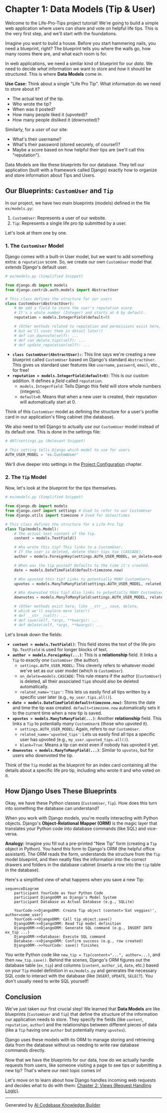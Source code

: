 # Chapter 1: Data Models (Tip & User)

Welcome to the Life-Pro-Tips project tutorial! We're going to build a simple web application where users can share and vote on helpful life tips. This is the very first step, and we'll start with the foundations.

Imagine you want to build a house. Before you start hammering nails, you need a blueprint, right? The blueprint tells you where the walls go, how many rooms there are, and what each room is for.

In web applications, we need a similar kind of blueprint for our *data*. We need to decide *what* information we want to store and *how* it should be structured. This is where **Data Models** come in.

**Use Case:** Think about a single "Life Pro Tip". What information do we need to store about it?
*   The actual text of the tip.
*   Who wrote the tip?
*   When was it posted?
*   How many people liked it (upvoted)?
*   How many people disliked it (downvoted)?

Similarly, for a *user* of our site:
*   What's their username?
*   What's their password (stored securely, of course!)?
*   Maybe a score based on how helpful their tips are (we'll call this "reputation").

Data Models are like these blueprints for our database. They tell our application (built with a framework called Django) exactly how to organize and store information about Tips and Users.

## Our Blueprints: `CustomUser` and `Tip`

In our project, we have two main blueprints (models) defined in the file `ex/models.py`:

1.  `CustomUser`: Represents a user of our website.
2.  `Tip`: Represents a single life pro tip submitted by a user.

Let's look at them one by one.

### 1. The `CustomUser` Model

Django comes with a built-in User model, but we want to add something extra: a `reputation` score. So, we create our own `CustomUser` model that *extends* Django's default user.

```python
# ex/models.py (Simplified Snippet)

from django.db import models
from django.contrib.auth.models import AbstractUser

# This class defines the structure for our users
class CustomUser(AbstractUser):
    # We add a field to store the user's reputation score
    # It's a whole number (Integer) and starts at 0 by default.
    reputation = models.IntegerField(default=0)

    # (Other methods related to reputation and permissions exist here,
    # but we'll cover them in detail later!)
    # def can_downvote(self): ...
    # def can_delete_tips(self): ...
    # def update_reputation(self): ...
```

*   **`class CustomUser(AbstractUser):`**: This line says we're creating a new blueprint called `CustomUser` based on Django's standard `AbstractUser`. This gives us standard user features like `username`, `password`, `email`, etc., for free!
*   **`reputation = models.IntegerField(default=0)`**: This is our custom addition. It defines a *field* called `reputation`.
    *   `models.IntegerField`: Tells Django this field will store whole numbers (integers).
    *   `default=0`: Means that when a new user is created, their reputation will automatically start at 0.

Think of this `CustomUser` model as defining the structure for a user's profile card in our application's filing cabinet (the database).

We also need to tell Django to actually *use* our `CustomUser` model instead of its default one. This is done in the settings file:

```python
# d07/settings.py (Relevant Snippet)

# This setting tells Django which model to use for users
AUTH_USER_MODEL = 'ex.CustomUser'
```

We'll dive deeper into settings in the [Project Configuration](08_project_configuration_.md) chapter.

### 2. The `Tip` Model

Now, let's look at the blueprint for the tips themselves.

```python
# ex/models.py (Simplified Snippet)

from django.db import models
from django.conf import settings # Used to refer to our CustomUser
from django.utils import timezone # Used for dates/times

# This class defines the structure for a Life Pro Tip
class Tip(models.Model):
    # The actual text content of the tip.
    content = models.TextField()

    # Who wrote this tip? This links to a CustomUser.
    # If the user is deleted, delete their tips too (CASCADE).
    author = models.ForeignKey(settings.AUTH_USER_MODEL, on_delete=models.CASCADE, related_name='tips')

    # When was the tip posted? Defaults to the time it's created.
    date = models.DateTimeField(default=timezone.now)

    # Who upvoted this tip? Links to potentially MANY CustomUsers.
    upvotes = models.ManyToManyField(settings.AUTH_USER_MODEL, related_name='upvoted_tips', blank=True)

    # Who downvoted this tip? Also links to potentially MANY CustomUsers.
    downvotes = models.ManyToManyField(settings.AUTH_USER_MODEL, related_name='downvoted_tips', blank=True)

    # (Other methods exist here, like __str__, save, delete,
    # which we'll explore more later!)
    # def __str__(self): ...
    # def save(self, *args, **kwargs): ...
    # def delete(self, *args, **kwargs): ...
```

Let's break down the fields:

*   **`content = models.TextField()`**: This field stores the text of the life pro tip. `TextField` is used for longer blocks of text.
*   **`author = models.ForeignKey(...)`**: This is a **relationship** field. It links a `Tip` to exactly *one* `CustomUser` (the author).
    *   `settings.AUTH_USER_MODEL`: This cleverly refers to whatever model we've set as our user model (which is `CustomUser`).
    *   `on_delete=models.CASCADE`: This rule means if the author (`CustomUser`) is deleted, all their associated `Tip`s should also be deleted automatically.
    *   `related_name='tips'`: This lets us easily find all tips written by a specific user later (e.g., `my_user.tips.all()`).
*   **`date = models.DateTimeField(default=timezone.now)`**: Stores the date and time the tip was created. `default=timezone.now` automatically sets it to the current time when a new tip is saved.
*   **`upvotes = models.ManyToManyField(...)`**: Another **relationship** field. This links a `Tip` to potentially *many* `CustomUser`s (those who upvoted it).
    *   `settings.AUTH_USER_MODEL`: Again, refers to our `CustomUser`.
    *   `related_name='upvoted_tips'`: Lets us easily find all tips a specific user has upvoted (e.g., `my_user.upvoted_tips.all()`).
    *   `blank=True`: Means a tip can exist even if nobody has upvoted it yet.
*   **`downvotes = models.ManyToManyField(...)`**: Similar to `upvotes`, but for users who downvoted the tip.

Think of the `Tip` model as the blueprint for an index card containing all the details about a specific life pro tip, including who wrote it and who voted on it.

## How Django Uses These Blueprints

Okay, we have these Python classes (`CustomUser`, `Tip`). How does this turn into something the database can understand?

When you work with Django models, you're mostly interacting with Python objects. Django's **Object-Relational Mapper (ORM)** is the magic layer that translates your Python code into database commands (like SQL) and vice-versa.

**Analogy:** Imagine you fill out a pre-printed "New Tip" form (creating a `Tip` object in Python). You hand this form to Django's ORM (the helpful office assistant). The ORM reads the form, understands the structure from the `Tip` model blueprint, and then neatly files the information into the correct drawers and folders in the database cabinet (inserts a row into the `tip` table in the database).

Here's a simplified view of what happens when you save a new Tip:

```mermaid
sequenceDiagram
    participant YourCode as Your Python Code
    participant DjangoORM as Django's Model System
    participant Database as Actual Database (e.g., SQLite)

    YourCode->>DjangoORM: Create Tip object (content='Eat veggies!', author=some_user)
    YourCode->>DjangoORM: Call tip_object.save()
    DjangoORM->>DjangoORM: Read Tip model definition
    DjangoORM->>DjangoORM: Generate SQL command (e.g., INSERT INTO ex_tip ...)
    DjangoORM->>Database: Execute SQL command
    Database-->>DjangoORM: Confirm success (e.g., row created)
    DjangoORM-->>YourCode: save() finishes
```

You write Python code like `new_tip = Tip(content="...", author=...)`, and then `new_tip.save()`. Behind the scenes, Django's ORM figures out the database table (`ex_tip`) and columns (`content`, `author_id`, `date`, etc.) based on your `Tip` model definition in `ex/models.py` and generates the necessary SQL code to interact with the database (like `INSERT`, `UPDATE`, `SELECT`). You don't usually need to write SQL yourself!

## Conclusion

We've just taken our first crucial step! We learned that **Data Models** are like blueprints (`CustomUser` and `Tip`) that define the structure of the information our application needs to store. They specify the fields (like `content`, `reputation`, `author`) and the relationships between different pieces of data (like a `Tip` having one `author` but potentially many `upvotes`).

Django uses these models with its ORM to manage storing and retrieving data from the database without us needing to write raw database commands directly.

Now that we have the blueprints for our data, how do we actually handle requests from users, like someone visiting a page to see tips or submitting a new tip? That's where our next topic comes in!

Let's move on to learn about how Django handles incoming web requests and decides what to do with them: [Chapter 2: Views (Request Handling Logic)](02_views__request_handling_logic__.md).

---

Generated by [AI Codebase Knowledge Builder](https://github.com/The-Pocket/Tutorial-Codebase-Knowledge)
